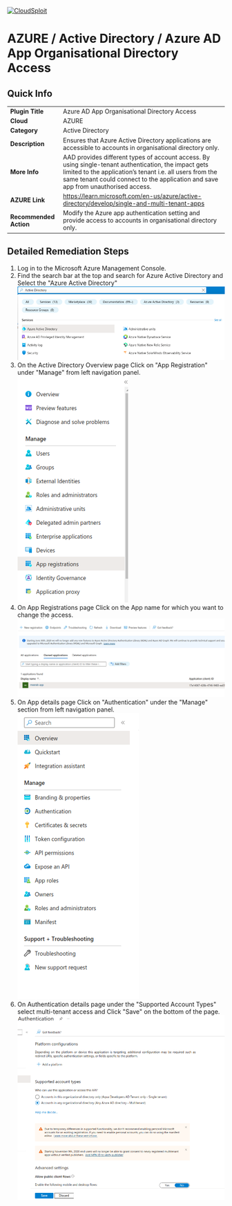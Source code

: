 [![CloudSploit](https://cloudsploit.com/img/logo-new-big-text-100.png "CloudSploit")](https://cloudsploit.com)

# AZURE / Active Directory / Azure AD App Organisational Directory Access

## Quick Info

| | |
|-|-|
| **Plugin Title** | Azure AD App Organisational Directory Access |
| **Cloud** | AZURE |
| **Category** | Active Directory |
| **Description** | Ensures that Azure Active Directory applications are accessible to accounts in organisational directory only. |
| **More Info** | AAD provides different types of account access. By using single-tenant authentication, the impact gets limited to the application’s tenant i.e. all users from the same tenant could connect to the application and save app from unauthorised access. |
| **AZURE Link** | https://learn.microsoft.com/en-us/azure/active-directory/develop/single-and-multi-tenant-apps |
| **Recommended Action** | Modify the Azure app authentication setting and provide access to accounts in organisational directory only. |

## Detailed Remediation Steps
1. Log in to the Microsoft Azure Management Console.
2. Find the search bar at the top and search for Azure Active Directory and Select the "Azure Active Directory" </br> <img src="/resources/azure/activedirectory/app-orgnaizational-directory-access/step2.png"/>
3. On the Active Directory Overview page Click on "App Registration" under "Manage" from left navigation panel.</br> <img src="/resources/azure/activedirectory/app-orgnaizational-directory-access/step3.png"/>
4. On App Registrations page Click on the App name for which you want to change the access.</br> <img src="/resources/azure/activedirectory/app-orgnaizational-directory-access/step4.png"/>
5. On App details page Click on "Authentication" under the "Manage" section from left navigation panel.</br> <img src="/resources/azure/activedirectory/app-orgnaizational-directory-access/step5.png"/>
6. On Authentication details page under the "Supported Account Types" select multi-tenant access and Click "Save" on the bottom of the page.</br> <img src="/resources/azure/activedirectory/app-orgnaizational-directory-access/step6.png"/>

